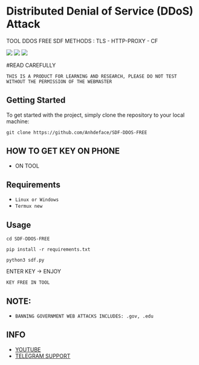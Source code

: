 # Distributed Denial of Service (DDoS) Attack

TOOL DDOS FREE SDF 
METHODS : TLS - HTTP-PROXY - CF

![](https://img.shields.io/github/license/karthik558/ddos-attack?style=for-the-badge)
![](https://img.shields.io/github/forks/karthik558/ddos-attack?style=for-the-badge)
![](https://img.shields.io/github/stars/karthik558/ddos-attack?style=for-the-badge)

#READ CAREFULLY
```
THIS IS A PRODUCT FOR LEARNING AND RESEARCH, PLEASE DO NOT TEST WITHOUT THE PERMISSION OF THE WEBMASTER
```
## Getting Started

To get started with the project, simply clone the repository to your local machine:

```
git clone https://github.com/Anhdeface/SDF-DDOS-FREE
```
## HOW TO GET KEY ON PHONE
- ON TOOL
## Requirements
- `Linux or Windows`
- `Termux new`
## Usage
 ```
 cd SDF-DDOS-FREE
```
 ```
 pip install -r requirements.txt
```
 ```
 python3 sdf.py
```
ENTER KEY -> ENJOY
```
KEY FREE IN TOOL
```

## NOTE:
- ```BANNING GOVERNMENT WEB ATTACKS INCLUDES: .gov, .edu```

## INFO

- [YOUTUBE](https://youtube.com/@user-jm9iq2sz5c?si=DStqK8vLDkqq2jUY)
- [TELEGRAM SUPPORT](https://t.me/kalikidl4)
